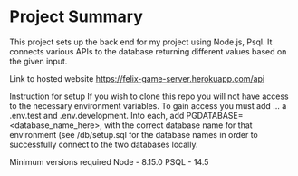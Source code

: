 # Project Summary

This project sets up the back end for my project using Node.js, Psql. It connects various APIs to the database returning different values based on the given input.

Link to hosted website
https://felix-game-server.herokuapp.com/api

Instruction for setup
If you wish to clone this repo you will not have access to the necessary environment variables. To gain access you must add ... a .env.test and .env.development. Into each, add PGDATABASE=<database_name_here>, with the correct database name for that environment (see /db/setup.sql for the database names in order to successfully connect to the two databases locally.

Minimum versions required
Node - 8.15.0 PSQL - 14.5